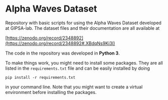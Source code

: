 # Alpha Waves Dataset
Repository with basic scripts for using the Alpha Waves Dataset developed at GIPSA-lab. The dataset files and their documentation are all available at 

[https://zenodo.org/record/2348892](https://zenodo.org/record/2348892#.XBdqNs9Ki3I)

The code in the repository was developed in **Python 3**.

To make things work, you might need to install some packages. They are all listed in the `requirements.txt` file and can be easily installed by doing

```
pip install -r requirements.txt
```

in your command line. Note that you might want to create a virtual environment before installing the packages.
